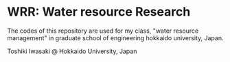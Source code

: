 # WRR: Water resource Research

The codes of this repository are used for my class, "water resource management" in graduate school of engineering hokkaido university, Japan.

Toshiki Iwasaki @ Hokkaido University, Japan
